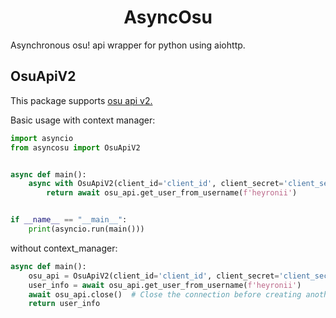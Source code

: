 <div align="center">

# AsyncOsu

</div>

Asynchronous osu! api wrapper for python using aiohttp. 

## OsuApiV2
This package supports [osu api v2.](https://osu.ppy.sh/docs/index.html)

Basic usage with context manager:

```python
import asyncio
from asyncosu import OsuApiV2


async def main():
    async with OsuApiV2(client_id='client_id', client_secret='client_secret') as osu_api:
        return await osu_api.get_user_from_username(f'heyronii')


if __name__ == "__main__":
    print(asyncio.run(main()))
```

without context_manager:

```python
async def main():
    osu_api = OsuApiV2(client_id='client_id', client_secret='client_secret')
    user_info = await osu_api.get_user_from_username(f'heyronii')
    await osu_api.close()  # Close the connection before creating another instance
    return user_info
```

